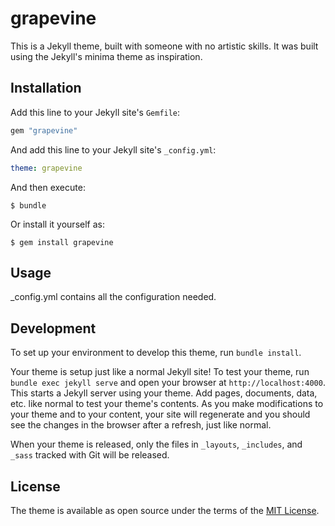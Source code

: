 # grapevine

This is a Jekyll theme, built with someone with no artistic skills. It was built using the Jekyll's minima theme as inspiration.

## Installation

Add this line to your Jekyll site's `Gemfile`:

```ruby
gem "grapevine"
```

And add this line to your Jekyll site's `_config.yml`:

```yaml
theme: grapevine
```

And then execute:

    $ bundle

Or install it yourself as:

    $ gem install grapevine

## Usage

_config.yml contains all the configuration needed.

## Development

To set up your environment to develop this theme, run `bundle install`.

Your theme is setup just like a normal Jekyll site! To test your theme, run `bundle exec jekyll serve` and open your browser at `http://localhost:4000`. This starts a Jekyll server using your theme. Add pages, documents, data, etc. like normal to test your theme's contents. As you make modifications to your theme and to your content, your site will regenerate and you should see the changes in the browser after a refresh, just like normal.

When your theme is released, only the files in `_layouts`, `_includes`, and `_sass` tracked with Git will be released.

## License

The theme is available as open source under the terms of the [MIT License](https://opensource.org/licenses/MIT).

